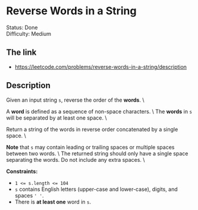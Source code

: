 # Reverse Words in a String

Status: Done \
Difficulty: Medium

## The link
- https://leetcode.com/problems/reverse-words-in-a-string/description

## Description
Given an input string `s`, reverse the order of the **words**. \

A **word** is defined as a sequence of non-space characters. \ 
The **words** in `s` will be separated by at least one space. \

Return a string of the words in reverse order concatenated by a single space. \

**Note** that `s` may contain leading or trailing spaces or multiple spaces between two words. \ 
The returned string should only have a single space separating the words. Do not include any extra spaces. \

**Constraints:**
- `1 <= s.length <= 104`
- `s` contains English letters (upper-case and lower-case), digits, and spaces `' '`.
- There is **at least one** word in `s`.
